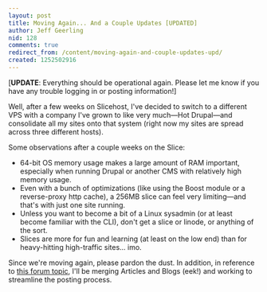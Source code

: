 ```yaml
---
layout: post
title: Moving Again... And a Couple Updates [UPDATED]
author: Jeff Geerling
nid: 128
comments: true
redirect_from: /content/moving-again-and-couple-updates-upd/
created: 1252502916
---
```

<p>[<strong>UPDATE</strong>: Everything should be operational again. Please let me know if you have any trouble logging in or posting information!]</p>
<p>Well, after a few weeks on Slicehost, I've decided to switch to a different VPS with a company I've grown to like very much&mdash;Hot Drupal&mdash;and consolidate all my sites onto that system (right now my sites are spread across three different hosts).</p>
<p>Some observations after a couple weeks on the Slice:</p>
<ul>
    <li>64-bit OS memory usage makes a large amount of RAM important, especially when running Drupal or another CMS with relatively high memory usage.</li>
    <li>Even with a bunch of optimizations (like using the Boost module or a reverse-proxy http cache), a 256MB slice can feel very limiting&mdash;and that's with just one site running.</li>
    <li>Unless you want to become a bit of a Linux sysadmin (or at least become familiar with the CLI), don't get a slice or linode, or anything of the sort.</li>
    <li>Slices are more for fun and learning (at least on the low end) than for heavy-hitting high-traffic sites... imo.</li>
</ul>
<p>Since we're moving again, please pardon the dust. In addition, in reference to <a href="/forum/topics/120">this forum topic</a>, I'll be merging Articles and Blogs (eek!) and working to streamline the posting process.</p>
